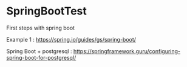 # SpringBootTest
First steps with spring boot

Example 1 : https://spring.io/guides/gs/spring-boot/

Spring Boot + postgresql : https://springframework.guru/configuring-spring-boot-for-postgresql/
